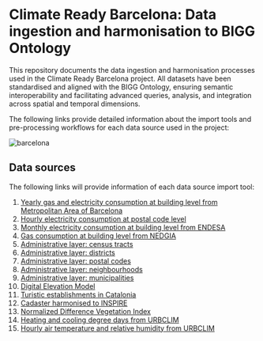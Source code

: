 # Climate Ready Barcelona: Data ingestion and harmonisation to BIGG Ontology

This repository documents the data ingestion and harmonisation processes used in the Climate Ready Barcelona project. All datasets have been standardised and aligned with the BIGG Ontology, ensuring semantic interoperability and facilitating advanced queries, analysis, and integration across spatial and temporal dimensions.

The following links provide detailed information about the import tools and pre-processing workflows for each data source used in the project:

![barcelona](../../resources/barcelona.png)

## Data sources

The following links will provide information of each data source import tool:

1. [Yearly gas and electricity consumption at building level from Metropolitan Area of Barcelona](sources/AMB_consumptions/README.md)
2. [Hourly electricity consumption at postal code level](sources/Datadis/README.md)
3. [Monthly electricity consumption at building level from ENDESA](sources/Endesa/README.md)
4. [Gas consumption at building level from NEDGIA](sources/Nedgia/README.md)
5. [Administrative layer: census tracts](sources/CensusTracts/README.md)
6. [Administrative layer: districts](sources/Districts/README.md)
7. [Administrative layer: postal codes](sources/PostalCodes/README.md)
8. [Administrative layer: neighbourhoods](sources/Neighbourhoods/README.md)
9. [Administrative layer: municipalities](sources/Municipalities/README.md)
10. [Digital Elevation Model](sources/EMG/README.md)
11. [Turistic establishments in Catalonia](sources/HUTS/README.md)
12. [Cadaster harmonised to INSPIRE](sources/Inspire/README.md)
13. [Normalized Difference Vegetation Index](sources/NDVI/README.md)
14. [Heating and cooling degree days from URBCLIM](sources/UrbClim/README.md)
15. [Hourly air temperature and relative humidity from URBCLIM](sources/Weather/README.md)
